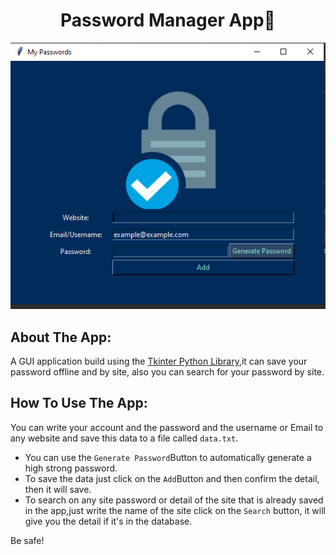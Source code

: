 <h1 align='center'>Password Manager App🔑</h1>

<p align='center'>
  <img src='./demo.PNG'>
</p>

## About The App:
A GUI application build using the <a href='https://docs.python.org/3/library/tkinter.html'>Tkinter Python Library</a>,it can save your password offline and by site, also you can search for your password by site.

## How To Use The App:
You can write your account and the password and the username or Email to any website and save this data to a file called
```data.txt```.
- You can use the ```Generate Password```Button to automatically generate a high strong password.
- To save the data just click on the ``Add``Button and then confirm the detail, then it will save.
- To search on any site password or detail of the site that is already saved in the app,just write the name of the 
site click on the ```Search``` button, it will give you the detail if it's in the database.


Be safe!
